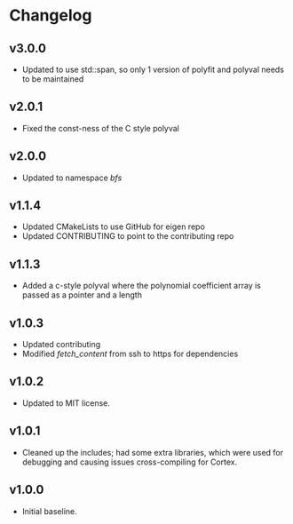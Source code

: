 # Changelog

## v3.0.0
- Updated to use std::span, so only 1 version of polyfit and polyval needs to be maintained

## v2.0.1
- Fixed the const-ness of the C style polyval

## v2.0.0
- Updated to namespace *bfs*

## v1.1.4
- Updated CMakeLists to use GitHub for eigen repo
- Updated CONTRIBUTING to point to the contributing repo

## v1.1.3
- Added a c-style polyval where the polynomial coefficient array is passed as a pointer and a length

## v1.0.3
- Updated contributing
- Modified *fetch_content* from ssh to https for dependencies

## v1.0.2
- Updated to MIT license.

## v1.0.1
- Cleaned up the includes; had some extra libraries, which were used for debugging and causing issues cross-compiling for Cortex.

## v1.0.0
- Initial baseline.
